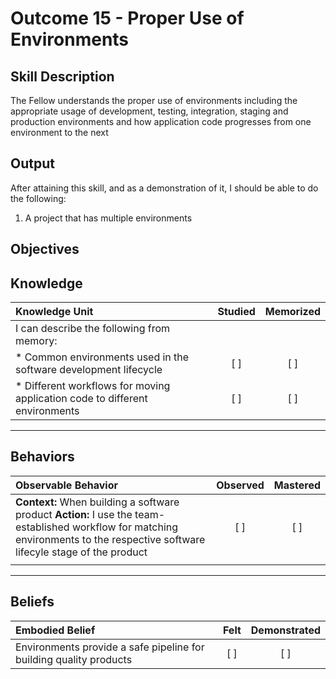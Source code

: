 # Outcome 15 - Proper Use of Environments

**Skill Description**
----------
The Fellow understands the proper use of environments including the appropriate usage of development, testing, integration, staging and production environments and how application code progresses from one environment to the next

**Output**
----------
After attaining this skill, and as a demonstration of it, I should be able to do the following:

1. A project that has multiple environments



**Objectives**
----------
## **Knowledge**


| Knowledge Unit   |      Studied      | Memorized |
|:-------------|:------------------:|:--------:|
| I can describe the following from memory: | | |
| * Common environments used in the software development lifecycle | [ ] | [ ]  |
| * Different workflows for moving application code to different environments | [ ] | [ ]  |



----------


## **Behaviors**

| Observable Behavior   |      Observed      | Mastered |
|:-------------|:------------------:|:--------:|
| **Context:** When building a software product **Action:** I use the team-established workflow for matching environments to the respective software lifecyle stage of the product | [ ] | [ ] |
| | | |



----------


## **Beliefs**


| Embodied Belief   |      Felt      | Demonstrated |
|:-------------|:------------------:|:--------:|
| Environments provide a safe pipeline for building quality products | [ ] | [ ] |

